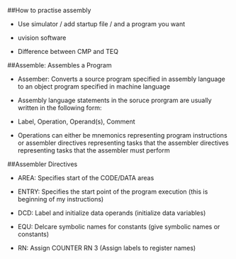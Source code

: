 ##How to practise assembly

- Use simulator / add startup file / and a program you want

- uvision software

- Difference between CMP and TEQ

##Assemble: Assembles a Program

- Assember: Converts a source program specified in assembly language to an object program specified in machine language

- Assembly language statements in the soruce prorgram are usually written in the following form:

- Label, Operation, Operand(s), Comment

- Operations can either be mnemonics representing program instructions or assembler directives representing tasks that the
assembler directives representing tasks that the assembler must perform

##Assembler Directives

- AREA: Specifies start of the CODE/DATA areas

- ENTRY: Specifies the start point of the program execution (this is beginning of my instructions)

- DCD: Label and initialize data operands (initialize data variables)

- EQU: Delcare symbolic names for constants (give symbolic names or constants)

- RN: Assign COUNTER RN 3 (Assign labels to register names)
